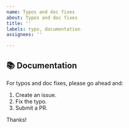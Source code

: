 ```yaml
---
name: Typos and doc fixes
about: Typos and doc fixes
title: ''
labels: typo, documentation
assignees: ''

---
```


## 📚 Documentation

For typos and doc fixes, please go ahead and:

1. Create an issue.
2. Fix the typo.
3. Submit a PR.

Thanks!

